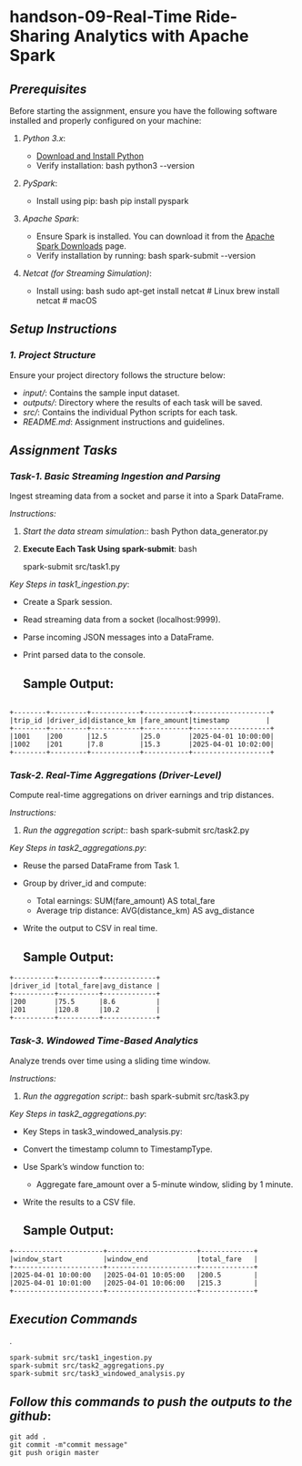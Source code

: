 # handson-09-Real-Time Ride-Sharing Analytics with Apache Spark

## *Prerequisites*

Before starting the assignment, ensure you have the following software installed and properly configured on your machine:

1. *Python 3.x*:
   - [Download and Install Python](https://www.python.org/downloads/)
   - Verify installation:
     bash
     python3 --version
     

2. *PySpark*:
   - Install using pip:
     bash
     pip install pyspark
     

3. *Apache Spark*:
   - Ensure Spark is installed. You can download it from the [Apache Spark Downloads](https://spark.apache.org/downloads.html) page.
   - Verify installation by running:
     bash
     spark-submit --version
     

4. *Netcat (for Streaming Simulation)*:
   - Install using:
      bash
     sudo apt-get install netcat  # Linux
     brew install netcat          # macOS
          

## *Setup Instructions*

### *1. Project Structure*

Ensure your project directory follows the structure below:

- *input/*: Contains the sample input dataset.  
- *outputs/*: Directory where the results of each task will be saved.
- *src/*: Contains the individual Python scripts for each task.
- *README.md*: Assignment instructions and guidelines.

## *Assignment Tasks*  

### *Task-1. Basic Streaming Ingestion and Parsing*

Ingest streaming data from a socket and parse it into a Spark DataFrame.

*Instructions:*

1. *Start the data stream simulation:*:
   bash
   Python data_generator.py
   
   

2. **Execute Each Task Using spark-submit**:
   bash
 
     spark-submit src/task1.py

   

  *Key Steps in task1_ingestion.py*:

- Create a Spark session.
- Read streaming data from a socket (localhost:9999).
- Parse incoming JSON messages into a DataFrame.
- Print parsed data to the console.

  ## Sample Output:
```
 
+--------+---------+------------+-----------+-------------------+
|trip_id |driver_id|distance_km |fare_amount|timestamp         |
+--------+---------+------------+-----------+-------------------+
|1001    |200      |12.5        |25.0       |2025-04-01 10:00:00|
|1002    |201      |7.8         |15.3       |2025-04-01 10:02:00|
+--------+---------+------------+-----------+-------------------+

```
### *Task-2. Real-Time Aggregations (Driver-Level)*

Compute real-time aggregations on driver earnings and trip distances.

*Instructions:*

1. *Run the aggregation script:*:
   bash
      spark-submit src/task2.py
   
  *Key Steps in task2_aggregations.py*:

- Reuse the parsed DataFrame from Task 1.
- Group by driver_id and compute:
    - Total earnings: SUM(fare_amount) AS total_fare
    - Average trip distance: AVG(distance_km) AS avg_distance
- Write the output to CSV in real time.

  ## Sample Output:

```
+----------+----------+-------------+
|driver_id |total_fare|avg_distance |
+----------+----------+-------------+
|200       |75.5      |8.6          |
|201       |120.8     |10.2         |
+----------+----------+-------------+
```

### *Task-3. Windowed Time-Based Analytics*

Analyze trends over time using a sliding time window.

*Instructions:*

1. *Run the aggregation script:*:
   bash
      spark-submit src/task3.py
   
  *Key Steps in task2_aggregations.py*:

- Key Steps in task3_windowed_analysis.py:
- Convert the timestamp column to TimestampType.
- Use Spark’s window function to:
   - Aggregate fare_amount over a 5-minute window, sliding by 1 minute.
- Write the results to a CSV file.

  ## Sample Output:

```
+----------------------+----------------------+-------------+
|window_start          |window_end            |total_fare   |
+----------------------+----------------------+-------------+
|2025-04-01 10:00:00   |2025-04-01 10:05:00   |200.5        |
|2025-04-01 10:01:00   |2025-04-01 10:06:00   |215.3        |
+----------------------+----------------------+-------------+

```
## *Execution Commands*
.
```
spark-submit src/task1_ingestion.py
spark-submit src/task2_aggregations.py
spark-submit src/task3_windowed_analysis.py
```

## *Follow this commands to push the outputs to the github*:

```
git add .
git commit -m"commit message"
git push origin master
```

